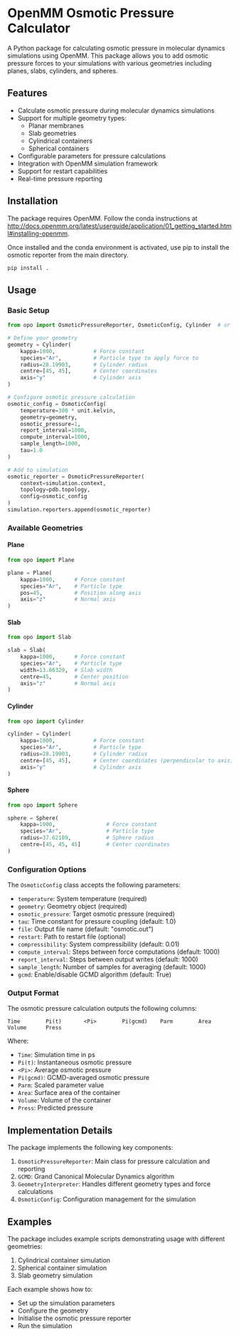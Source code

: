 # OpenMM Osmotic Pressure Calculator

A Python package for calculating osmotic pressure in molecular dynamics simulations using OpenMM. This package allows you to add osmotic pressure forces to your simulations with various geometries including planes, slabs, cylinders, and spheres.

## Features

- Calculate osmotic pressure during molecular dynamics simulations
- Support for multiple geometry types:
  - Planar membranes
  - Slab geometries
  - Cylindrical containers
  - Spherical containers
- Configurable parameters for pressure calculations
- Integration with OpenMM simulation framework
- Support for restart capabilities
- Real-time pressure reporting

## Installation

The package requires OpenMM. Follow the conda instructions at http://docs.openmm.org/latest/userguide/application/01_getting_started.html#installing-openmm. 

Once installed and the conda environment is activated, use pip to install the osmotic reporter from the main directory.

```bash
pip install .
```

## Usage

### Basic Setup

```python
from opo import OsmoticPressureReporter, OsmoticConfig, Cylinder  # or other geometries

# Define your geometry
geometry = Cylinder(
    kappa=1000,            # Force constant
    species="Ar",          # Particle type to apply force to
    radius=28.19903,       # Cylinder radius
    centre=[45, 45],       # Center coordinates
    axis="y"               # Cylinder axis
)

# Configure osmotic pressure calculation
osmotic_config = OsmoticConfig(
    temperature=300 * unit.kelvin,
    geometry=geometry,
    osmotic_pressure=1,
    report_interval=1000,
    compute_interval=1000,
    sample_length=1000,
    tau=1.0
)

# Add to simulation
osmotic_reporter = OsmoticPressureReporter(
    context=simulation.context,
    topology=pdb.topology,
    config=osmotic_config
)
simulation.reporters.append(osmotic_reporter)
```

### Available Geometries

#### Plane
```python
from opo import Plane

plane = Plane(
    kappa=1000,      # Force constant
    species="Ar",    # Particle type
    pos=45,          # Position along axis
    axis="z"         # Normal axis
)
```

#### Slab
```python
from opo import Slab

slab = Slab(
    kappa=1000,      # Force constant
    species="Ar",    # Particle type
    width=13.86329,  # Slab width
    centre=45,       # Center position
    axis="z"         # Normal axis
)
```

#### Cylinder
```python
from opo import Cylinder

cylinder = Cylinder(
    kappa=1000,            # Force constant
    species="Ar",          # Particle type
    radius=28.19903,       # Cylinder radius
    centre=[45, 45],       # Center coordinates (perpendicular to axis)
    axis="y"               # Cylinder axis
)
```

#### Sphere
```python
from opo import Sphere

sphere = Sphere(
    kappa=1000,                # Force constant
    species="Ar",              # Particle type
    radius=37.62109,           # Sphere radius
    centre=[45, 45, 45]        # Center coordinates
)
```

### Configuration Options

The `OsmoticConfig` class accepts the following parameters:

- `temperature`: System temperature (required)
- `geometry`: Geometry object (required)
- `osmotic_pressure`: Target osmotic pressure (required)
- `tau`: Time constant for pressure coupling (default: 1.0)
- `file`: Output file name (default: "osmotic.out")
- `restart`: Path to restart file (optional)
- `compressibility`: System compressibility (default: 0.01)
- `compute_interval`: Steps between force computations (default: 1000)
- `report_interval`: Steps between output writes (default: 1000)
- `sample_length`: Number of samples for averaging (default: 1000)
- `gcmd`: Enable/disable GCMD algorithm (default: True)

### Output Format

The osmotic pressure calculation outputs the following columns:

```
Time        Pi(t)       <Pi>        Pi(gcmd)    Parm        Area        Volume      Press
```

Where:
- `Time`: Simulation time in ps
- `Pi(t)`: Instantaneous osmotic pressure
- `<Pi>`: Average osmotic pressure
- `Pi(gcmd)`: GCMD-averaged osmotic pressure
- `Parm`: Scaled parameter value
- `Area`: Surface area of the container
- `Volume`: Volume of the container
- `Press`: Predicted pressure

## Implementation Details

The package implements the following key components:

1. `OsmoticPressureReporter`: Main class for pressure calculation and reporting
2. `GCMD`: Grand Canonical Molecular Dynamics algorithm
3. `GeometryInterpreter`: Handles different geometry types and force calculations
4. `OsmoticConfig`: Configuration management for the simulation

## Examples

The package includes example scripts demonstrating usage with different geometries:

1. Cylindrical container simulation
2. Spherical container simulation
3. Slab geometry simulation

Each example shows how to:
- Set up the simulation parameters
- Configure the geometry
- Initialise the osmotic pressure reporter
- Run the simulation

